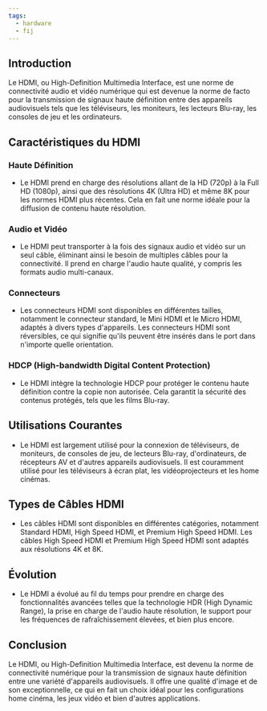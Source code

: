 ```yaml
---
tags:
  - hardware
  - fij
---
```

## Introduction
Le HDMI, ou High-Definition Multimedia Interface, est une norme de connectivité audio et vidéo numérique qui est devenue la norme de facto pour la transmission de signaux haute définition entre des appareils audiovisuels tels que les téléviseurs, les moniteurs, les lecteurs Blu-ray, les consoles de jeu et les ordinateurs.

## Caractéristiques du HDMI

### Haute Définition
- Le HDMI prend en charge des résolutions allant de la HD (720p) à la Full HD (1080p), ainsi que des résolutions 4K (Ultra HD) et même 8K pour les normes HDMI plus récentes. Cela en fait une norme idéale pour la diffusion de contenu haute résolution.

### Audio et Vidéo
- Le HDMI peut transporter à la fois des signaux audio et vidéo sur un seul câble, éliminant ainsi le besoin de multiples câbles pour la connectivité. Il prend en charge l'audio haute qualité, y compris les formats audio multi-canaux.

### Connecteurs
- Les connecteurs HDMI sont disponibles en différentes tailles, notamment le connecteur standard, le Mini HDMI et le Micro HDMI, adaptés à divers types d'appareils. Les connecteurs HDMI sont réversibles, ce qui signifie qu'ils peuvent être insérés dans le port dans n'importe quelle orientation.

### HDCP (High-bandwidth Digital Content Protection)
- Le HDMI intègre la technologie HDCP pour protéger le contenu haute définition contre la copie non autorisée. Cela garantit la sécurité des contenus protégés, tels que les films Blu-ray.

## Utilisations Courantes
- Le HDMI est largement utilisé pour la connexion de téléviseurs, de moniteurs, de consoles de jeu, de lecteurs Blu-ray, d'ordinateurs, de récepteurs AV et d'autres appareils audiovisuels. Il est couramment utilisé pour les téléviseurs à écran plat, les vidéoprojecteurs et les home cinémas.

## Types de Câbles HDMI
- Les câbles HDMI sont disponibles en différentes catégories, notamment Standard HDMI, High Speed HDMI, et Premium High Speed HDMI. Les câbles High Speed HDMI et Premium High Speed HDMI sont adaptés aux résolutions 4K et 8K.

## Évolution
- Le HDMI a évolué au fil du temps pour prendre en charge des fonctionnalités avancées telles que la technologie HDR (High Dynamic Range), la prise en charge de l'audio haute résolution, le support pour les fréquences de rafraîchissement élevées, et bien plus encore.

## Conclusion
Le HDMI, ou High-Definition Multimedia Interface, est devenu la norme de connectivité numérique pour la transmission de signaux haute définition entre une variété d'appareils audiovisuels. Il offre une qualité d'image et de son exceptionnelle, ce qui en fait un choix idéal pour les configurations home cinéma, les jeux vidéo et bien d'autres applications.